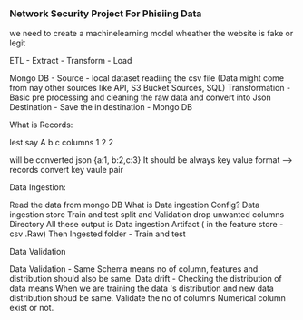 ### Network Security Project For Phisiing Data

 we need to create a machinelearning model wheather the website is fake or legit

ETL - Extract - Transform - Load

Mongo DB - Source - local dataset readiing the csv file (Data might come from nay other sources like API, S3 Bucket
Sources, SQL)
           Transformation - Basic pre processing and cleaning the raw data and convert into Json
           Destination - Save the in destination - Mongo DB


What is Records:

lest say 
A b c columns
1 2 2

will be converted json {a:1, b:2,c:3}
It should be always key value format  -->  records convert key vaule pair



Data Ingestion:

Read the data from mongo DB 
What is Data ingestion Config?
Data ingestion store
Train and test split and Validation
drop unwanted columns
Directory
 All these output is Data ingestion Artifact ( in the feature store - csv .Raw)
 Then Ingested folder - Train and test






Data Validation

Data Validation - Same Schema means no of column, features and distribution should also be same.
Data drift - Checking the distribution of data means When we are training the data 's distribution and new data distribution shoud be same.
Validate the no of columns Numerical column exist or not.





